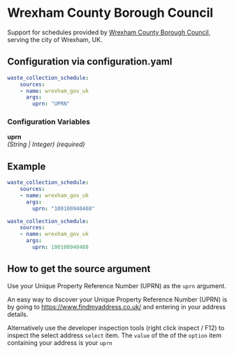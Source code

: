 # Wrexham County Borough Council

Support for schedules provided by [Wrexham County Borough Council](https://www.wrexham.gov.uk/), serving the city of Wrexham, UK.

## Configuration via configuration.yaml

```yaml
waste_collection_schedule:
    sources:
    - name: wrexham_gov_uk
      args:
        uprn: "UPRN"
```

### Configuration Variables

**uprn**  
*(String | Integer) (required)*

## Example

```yaml
waste_collection_schedule:
    sources:
    - name: wrexham_gov_uk
      args:
        uprn: "100100940408"
```

```yaml
waste_collection_schedule:
    sources:
    - name: wrexham_gov_uk
      args:
        uprn: 100100940408
```

## How to get the source argument

Use your Unique Property Reference Number (UPRN) as the `uprn` argument.

An easy way to discover your Unique Property Reference Number (UPRN) is by going to <https://www.findmyaddress.co.uk/> and entering in your address details.

Alternatively use the developer inspection tools (right click inspect / F12) to inspect the select address `select` item. The `value` of the of the `option` item containing your address is your `uprn`
